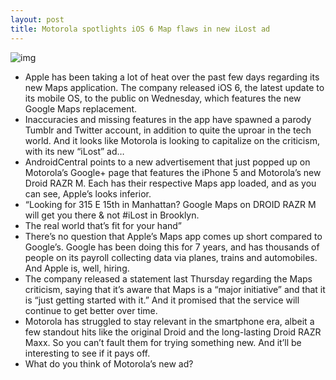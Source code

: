 ```yaml
---
layout: post
title: Motorola spotlights iOS 6 Map flaws in new iLost ad
---
```

![img](http://media.idownloadblog.com/wp-content/uploads/2012/09/iLost.jpg)
* Apple has been taking a lot of heat over the past few days regarding its new Maps application. The company released iOS 6, the latest update to its mobile OS, to the public on Wednesday, which features the new Google Maps replacement.
* Inaccuracies and missing features in the app have spawned a parody Tumblr and Twitter account, in addition to quite the uproar in the tech world. And it looks like Motorola is looking to capitalize on the criticism, with its new “iLost” ad…
* AndroidCentral points to a new advertisement that just popped up on Motorola’s Google+ page that features the iPhone 5 and Motorola’s new Droid RAZR M. Each has their respective Maps app loaded, and as you can see, Apple’s looks inferior.
* “Looking for 315 E 15th in Manhattan? Google Maps on DROID RAZR M will get you there & not #iLost in Brooklyn.
* The real world that’s fit for your hand”
* There’s no question that Apple’s Maps app comes up short compared to Google’s. Google has been doing this for 7 years, and has thousands of people on its payroll collecting data via planes, trains and automobiles. And Apple is, well, hiring.
* The company released a statement last Thursday regarding the Maps criticism, saying that it’s aware that Maps is a “major initiative” and that it is “just getting started with it.” And it promised that the service will continue to get better over time.
* Motorola has struggled to stay relevant in the smartphone era, albeit a few standout hits like the original Droid and the long-lasting Droid RAZR Maxx. So you can’t fault them for trying something new. And it’ll be interesting to see if it pays off.
* What do you think of Motorola’s new ad?

